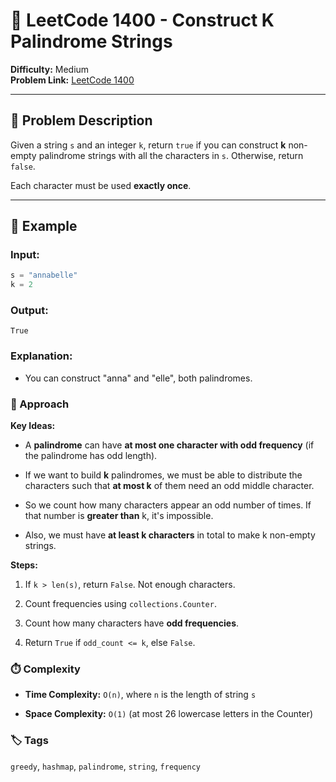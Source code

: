 # 🔐 LeetCode 1400 - Construct K Palindrome Strings

**Difficulty:** Medium  
**Problem Link:** [LeetCode 1400](https://leetcode.com/problems/construct-k-palindrome-strings)

---

## 📘 Problem Description

Given a string `s` and an integer `k`, return `true` if you can construct **k** non-empty palindrome strings with all the characters in `s`. Otherwise, return `false`.

Each character must be used **exactly once**.

---

## 🧪 Example

### Input:
```python
s = "annabelle"
k = 2
```

### Output:

`True`

### Explanation:

- You can construct "anna" and "elle", both palindromes.

### 🧠 Approach

**Key Ideas:**

- A **palindrome** can have **at most one character with odd frequency** (if the palindrome has odd length).

- If we want to build **k** palindromes, we must be able to distribute the characters such that **at most k** of them need an odd middle character.

- So we count how many characters appear an odd number of times. If that number is **greater than** k, it's impossible.

- Also, we must have **at least k characters** in total to make k non-empty strings.

**Steps:**

1. If `k > len(s)`, return `False`. Not enough characters.

2. Count frequencies using `collections.Counter`.

3. Count how many characters have **odd frequencies**.

4. Return `True` if `odd_count <= k`, else `False`.

### ⏱️ Complexity
- **Time Complexity:** `O(n)`, where `n` is the length of string `s`

- **Space Complexity:** `O(1)` (at most 26 lowercase letters in the Counter)

### 🏷️ Tags
`greedy`, `hashmap`, `palindrome`, `string`, `frequency`